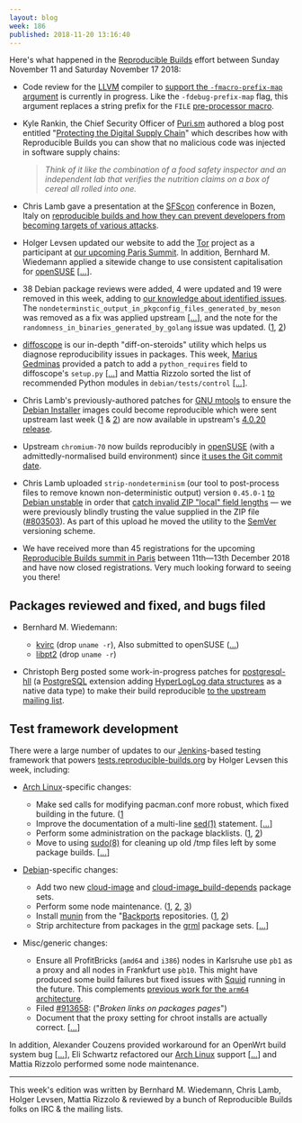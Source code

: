 ```yaml
---
layout: blog
week: 186
published: 2018-11-20 13:16:40
---
```


Here's what happened in the [Reproducible Builds](https://reproducible-builds.org) effort between Sunday November 11 and Saturday November 17 2018:

* Code review for the [LLVM](https://llvm.org/) compiler to [support the `-fmacro-prefix-map` argument](https://reviews.llvm.org/D49466) is currently in progress. Like the `-fdebug-prefix-map` flag, this argument replaces a string prefix for the `FILE` [pre-processor macro](https://en.wikipedia.org/wiki/C_preprocessor).

* Kyle Rankin, the Chief Security Officer of [Puri.sm](https://puri.sm/posts/protecting-the-digital-supply-chain/) authored a blog post entitled "[Protecting the Digital Supply Chain](https://puri.sm/posts/protecting-the-digital-supply-chain/)" which describes how with Reproducible Builds you can show that no malicious code was injected in software supply chains:

    > *Think of it like the combination of a food safety inspector and an independent lab that verifies the nutrition claims on a box of cereal all rolled into one.*

* Chris Lamb gave a presentation at the [SFScon](https://www.sfscon.it) conference in Bozen, Italy on [reproducible builds and how they can prevent developers from becoming targets of various attacks](https://www.sfscon.it/talks/you-think-youre-not-a-target-a-tale-of-three-developers/).

* Holger Levsen updated our website to add the [Tor](https://www.torproject.org/) project as a participant at [our upcoming Paris Summit](https://reproducible-builds.org/events/paris2018/). In addition, Bernhard M. Wiedemann applied a sitewide change to use consistent capitalisation for [openSUSE](https://www.opensuse.org/) [[...](https://salsa.debian.org/reproducible-builds/reproducible-website/commit/1bd9083)].

* 38 Debian package reviews were added, 4 were updated and 19 were removed in this week, adding to [our knowledge about identified issues](https://tests.reproducible-builds.org/debian/index_issues.html). The `nondeterminstic_output_in_pkgconfig_files_generated_by_meson` was removed as a fix was applied upstream [[...](https://salsa.debian.org/reproducible-builds/reproducible-notes/commit/e1cf42dc)], and the note for the `randomness_in_binaries_generated_by_golang` issue was updated. ([1](https://salsa.debian.org/reproducible-builds/reproducible-notes/commit/0efa6b16), [2](https://salsa.debian.org/reproducible-builds/reproducible-notes/commit/8139ba15))

* [diffoscope](https://diffoscope.org/) is our in-depth "diff-on-steroids" utility which helps us diagnose reproducibility issues in packages. This week, [Marius Gedminas](https://gedmin.as/) provided a patch to add a `python_requires` field to diffoscope's `setup.py` [[...](https://salsa.debian.org/reproducible-builds/diffoscope/commit/8e5e9b8)] and Mattia Rizzolo sorted the list of recommended Python modules in `debian/tests/control` [[...]](https://salsa.debian.org/reproducible-builds/diffoscope/commit/b618777).

* Chris Lamb's previously-authored patches for [GNU mtools](https://www.gnu.org/software/mtools/) to ensure the [Debian Installer](https://www.debian.org/devel/debian-installer/) images could become reproducible which were sent upstream last week ([1](http://lists.gnu.org/archive/html/info-mtools/2018-10/msg00003.html) & [2](http://lists.gnu.org/archive/html/info-mtools/2018-10/msg00004.html)) are now available in upstream's [4.0.20 release](http://lists.gnu.org/archive/html/info-mtools/2018-11/msg00004.html).

* Upstream `chromium-70` now builds reproducibly in [openSUSE](https://opensuse.org) (with a admittedly-normalised build environment) since [it uses the Git commit date](https://chromium-review.googlesource.com/c/chromium/src/+/1167913).

* Chris Lamb uploaded `strip-nondeterminism` (our tool to post-process files to remove known non-deterministic output) version `0.45.0-1` [to Debian unstable](https://tracker.debian.org/news/1002630/accepted-strip-nondeterminism-0450-1-source-all-into-unstable/) in order that [catch invalid ZIP "local" field lengths](https://salsa.debian.org/reproducible-builds/strip-nondeterminism/commit/e5f5008) — we were previously blindly trusting the value supplied in the ZIP file ([#803503](https://bugs.debian.org/803503)). As part of this upload he moved the utility to the [SemVer](https://semver.org) versioning scheme.

* We have received more than 45 registrations for the upcoming [Reproducible Builds summit in Paris](https://reproducible-builds.org/events/paris2018/) between 11th—13th December 2018 and have now closed registrations. Very much looking forward to seeing you there!


Packages reviewed and fixed, and bugs filed
-------------------------------------------

* Bernhard M. Wiedemann:
    * [kvirc](https://github.com/kvirc/KVIrc/pull/2411) (drop `uname -r`), Also submitted to openSUSE ([...](https://build.opensuse.org/request/show/649892))
    * [libpt2](https://build.opensuse.org/request/show/649968) (drop `uname -r`)

* Christoph Berg posted some work-in-progress patches for [postgresql-hll](https://github.com/citusdata/postgresql-hll) (a [PostgreSQL](https://www.postgresql.org/) extension adding [HyperLogLog data structures](https://en.wikipedia.org/wiki/HyperLogLog) as a native data type) to make their build reproducible [to the upstream mailing list](https://www.postgresql.org/message-id/20181113104005.GA32154%40msg.credativ.de).

Test framework development
--------------------------

There were a large number of updates to our [Jenkins](https://jenkins.io/)-based testing framework that powers [tests.reproducible-builds.org](tests.reproducible-builds.org) by Holger Levsen this week, including:

* [Arch Linux](https://www.archlinux.org/)-specific changes:

    * Make sed calls for modifying pacman.conf more robust, which fixed building in the future. ([1](https://salsa.debian.org/qa/jenkins.debian.net/commit/be8fc3f5)
    * Improve the documentation of a multi-line [sed(1)](https://www.gnu.org/software/sed/manual/sed.html) statement. [[...](https://salsa.debian.org/qa/jenkins.debian.net/commit/243d7312)]
    * Perform some administration on the package blacklists. ([1](https://salsa.debian.org/qa/jenkins.debian.net/commit/dbe42fac), [2](https://salsa.debian.org/qa/jenkins.debian.net/commit/02f5df90))
    * Move to using [sudo(8)](https://www.sudo.ws/) for cleaning up old /tmp files left by some package builds. [[...](https://salsa.debian.org/qa/jenkins.debian.net/commit/9a931cf7)]

* [Debian](https://www.debian.org/)-specific changes:

    * Add two new [cloud-image](https://tests.reproducible-builds.org/debian/buster/amd64/pkg_set_cloud-image.html) and [cloud-image_build-depends](https://tests.reproducible-builds.org/debian/buster/amd64/pkg_set_cloud-image_build-depends.html) package sets.
    * Perform some node maintenance. ([1](https://salsa.debian.org/qa/jenkins.debian.net/commit/39ddce21), [2](https://salsa.debian.org/qa/jenkins.debian.net/commit/81815405), [3](https://salsa.debian.org/qa/jenkins.debian.net/commit/adf8ae17))
    * Install [munin](http://munin-monitoring.org/) from the "[Backports](https://backports.debian.org/) repositories. ([1](https://salsa.debian.org/qa/jenkins.debian.net/commit/093ff284), [2](https://salsa.debian.org/qa/jenkins.debian.net/commit/0c013bbf))
    * Strip architecture from packages in the [grml](https://grml.org/) package sets. [[...](https://salsa.debian.org/qa/jenkins.debian.net/commit/bea13e74)]

* Misc/generic changes:

    * Ensure all ProfitBricks (`amd64` and `i386`) nodes in Karlsruhe use `pb1` as a proxy and all nodes in Frankfurt use `pb10`. This might have produced some build failures but fixed issues with [Squid](http://www.squid-cache.org/) running in the future. This complements [previous work for the `arm64` architecture](https://bugs.debian.org/909838).
    * Filed [#913658](https://bugs.debian.org/913658): ("*Broken links on packages pages*")
    * Document that the proxy setting for chroot installs are actually correct. [[...](https://salsa.debian.org/qa/jenkins.debian.net/commit/4fa6f14f)]

In addition, Alexander Couzens provided workaround for an OpenWrt build system bug [[...](https://salsa.debian.org/qa/jenkins.debian.net/commit/4a97c4c0)], Eli Schwartz refactored our [Arch Linux](https://www.archlinux.org/) support [[...](https://salsa.debian.org/qa/jenkins.debian.net/commit/539f38b8)] and Mattia Rizzolo performed some node maintenance.


---

This week's edition was written by Bernhard M. Wiedemann, Chris Lamb, Holger Levsen, Mattia Rizzolo & reviewed by a bunch of Reproducible Builds folks on IRC & the mailing lists.
